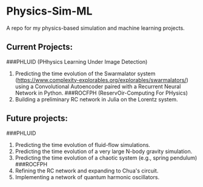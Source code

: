 # Physics-Sim-ML 
A repo for my physics-based simulation and machine learning projects.
## Current Projects:
###PHLUID (PHhysics Learning Under Image Detection)
1. Predicting the time evolution of the Swarmalator system (https://www.complexity-explorables.org/explorables/swarmalators/) using a Convolutional Autoencoder paired with a Recurrent Neural Network in Python.
###ROCFPH (ReservOir-Computing For PHysics)
1. Building a preliminary RC network in Julia on the Lorentz system.
## Future projects:
###PHLUID
1. Predicting the time evolution of fluid-flow simulations.
2. Predicting the time evolution of a very large N-body gravity simulation.
3. Predicting the time evolution of a chaotic system (e.g., spring pendulum)
###ROCFPH
1. Refining the RC network and expanding to Chua's circuit.
2. Implementing a network of quantum harmonic oscillators.

